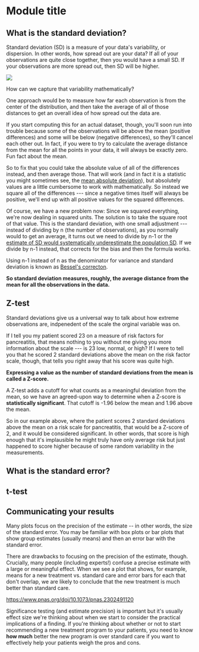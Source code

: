 <!--

author:   Rose Hartman
email:    hartmanr1@chop.edu
version:  0.0.0
current_version_description: Initial version
module_type: standard
docs_version: 1.0.0
language: en
narrator: UK English Female
mode: Textbook

title: Module title

comment:   

long_description: 

estimated_time_in_minutes: 

@pre_reqs
None.
@end

@learning_objectives  
After completion of this module, learners will be able to:

- use best practices to report a statistical test, including effect size and confidence interval

@end

good_first_module: false
data_task: data_analysis

@sets_you_up_for

- statistical_tests

@end

@depends_on_knowledge_available_in

@end

@version_history
No previous versions.
@end

import: https://raw.githubusercontent.com/arcus/education_modules/main/_module_templates/macros.md
-->

# Module title


## What is the standard deviation?

Standard deviation (SD) is a measure of your data's variability, or dispersion.
In other words, how spread out are your data?
If all of your observations are quite close together, then you would have a small SD. 
If your observations are more spread out, then SD will be higher.

![](media/sd.png)

How can we capture that variability mathematically? 

One approach would be to measure how far each observation is from the center of the distribution, and then take the average of all of those distances to get an overall idea of how spread out the data are. 

If you start computing this for an actual dataset, though, you'll soon run into trouble because some of the observations will be above the mean (positive differences) and some will be below (negative differences), so they'll cancel each other out.
In fact, if you were to try to calculate the average distance from the mean for all the points in your data, it will always be exactly zero. Fun fact about the mean.

So to fix that you could take the absolute value of all of the differences instead, and then average those. 
That will work (and in fact it is a statistic you might sometimes see, the [mean absolute deviation](https://www.khanacademy.org/math/statistics-probability/summarizing-quantitative-data/other-measures-of-spread/v/mean-absolute-deviation)), but absolutely values are a little cumbersome to work with mathematically. 
So instead we square all of the differences --- since a negative times itself will always be positive, we'll end up with all positive values for the squared differences.  

Of course, we have a new problem now: Since we squared everything, we're now dealing in squared units. 
The solution is to take the square root of that value. 
This is the standard deviation, with one small adjustment --- instead of dividing by n (the number of observations), as you normally would to get an average, it turns out we need to divide by n-1 or the [estimate of SD would systematically underestimate the population SD](https://en.wikipedia.org/wiki/Bessel%27s_correction#Source_of_bias). 
If we divide by n-1 instead, that corrects for the bias and then the formula works. 

Using n-1 instead of n as the denominator for variance and standard deviation is known as [Bessel's correcton](https://en.wikipedia.org/wiki/Bessel%27s_correction).

**So standard deviation measures, roughly, the average distance from the mean for all the observations in the data.**

## Z-test

Standard deviations give us a universal way to talk about how extreme observations are, indpenedent of the scale the orginal variable was on. 

If I tell you my patient scored 23 on a measure of risk factors for pancreatitis, that means nothing to you without me giving you more information about the scale --- is 23 low, normal, or high? 
If I were to tell you that he scored 2 standard deviations above the mean on the risk factor scale, though, that tells you right away that his score was quite high. 

**Expressing a value as the number of standard deviations from the mean is called a Z-score.**

A Z-test adds a cutoff for what counts as a meaningful deviation from the mean, so we have an agreed-upon way to determine when a Z-score is **statistically significant**. 
That cutoff is -1.96 below the mean and 1.96 above the mean. 

So in our example above, where the patient scores 2 standard deviations above the mean on a risk scale for pancreatitis, that would be a Z-score of 2, and it would be considered significant. 
In other words, that score is high enough that it's implausible he might truly have only average risk but just happened to score higher because of some random variability in the measurements. 

## What is the standard error?

## t-test

## Communicating your results

Many plots focus on the precision of the estimate -- in other words, the size of the standard error. 
You may be familiar with box plots or bar plots that show group estimates (usually means) and then an error bar with the standard error. 

There are drawbacks to focusing on the precision of the estimate, though. 
Crucially, many people (including experts!) confuse a precise estimate with a large or meaningful effect. 
When we see a plot that shows, for example, means for a new treatment vs. standard care and error bars for each that don't overlap, we are likely to conclude that the new treatment is much better than standard care. 

https://www.pnas.org/doi/10.1073/pnas.2302491120

Significance testing (and estimate precision) is important but it's usually effect size we're thinking about when we start to consider the practical implications of a finding. 
If you're thinking about whether or not to start recommending a new treatment program to your patients, you need to know **how much** better the new program is over standard care if you want to effectively help your patients weigh the pros and cons. 

